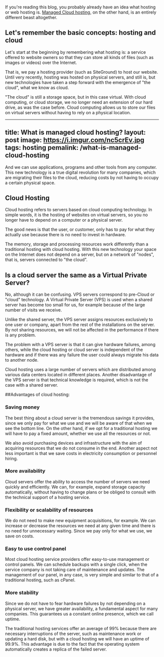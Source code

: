 If you're reading this blog, you probably already have an idea what hosting or web hosting is. [Managed Cloud hosting](https://www.temok.com/managed-amazon-cloud-hosting), on the other hand, is an entirely different beast altogether.

## Let's remember the basic concepts: hosting and cloud

Let's start at the beginning by remembering what hosting is: a service offered to website owners so that they can store all kinds of files (such as images or videos) over the Internet.

That is, we pay a hosting provider (such as SiteGround) to host our website. Until very recently, hosting was hosted on physical servers, and still is, but new technologies have taken a step forward with the emergence of "the cloud", what we know as cloud.

"The cloud" is still a storage space, but in this case virtual. With cloud computing, or cloud storage, we no longer need an extension of our hard drive, as was the case before. Cloud computing allows us to store our files on virtual servers without having to rely on a physical location.

---
title: What is managed cloud hosting?
layout: post
image: https://i.imgur.com/nc5crEv.jpg
tags: hosting
pemalink: /what-is-managed-cloud-hosting
---

And we can use applications, programs and other tools from any computer. This new technology is a true digital revolution for many companies, which are migrating their files to the cloud, reducing costs by not having to occupy a certain physical space.

## Cloud Hosting

Cloud hosting refers to servers based on cloud computing technology. In simple words, it is the hosting of websites on virtual servers, so you no longer have to depend on a computer or a physical server. 

The good news is that the user, or customer, only has to pay for what they actually use because there is no need to invest in hardware.

The memory, storage and processing resources work differently than a traditional hosting with cloud hosting. With this new technology your space on the Internet does not depend on a server, but on a network of "nodes", that is, servers connected to "the cloud".

## Is a cloud server the same as a Virtual Private Server?

No, although it can be confusing. VPS servers correspond to pre-Cloud or "cloud" technology.  A Virtual Private Server (VPS) is used when a shared server has become too small for us, for example because of the large number of visits we receive.

Unlike the shared server, the VPS server assigns resources exclusively to one user or company, apart from the rest of the installations on the server. By not sharing resources, we will not be affected in the performance if there is any problem.

The problem with a VPS server is that it can give hardware failures, among others, while the cloud hosting or cloud server is independent of the hardware and if there was any failure the user could always migrate his data to another node.

Cloud hosting uses a large number of servers which are distributed among various data centers located in different places. Another disadvantage of the VPS server is that technical knowledge is required, which is not the case with a shared server.

##Advantages of cloud hosting:

### Saving money

The best thing about a cloud server is the tremendous savings it provides, since we only pay for what we use and we will be aware of that when we see the bottom line. On the other hand, if we opt for a traditional hosting we will have to pay a fixed amount, whether we use all the resources or not.

We also avoid purchasing devices and infrastructure with the aim of acquiring resources that we do not consume in the end. Another aspect not less important is that we save costs in electricity consumption or personnel hiring.

### More availability

Cloud servers offer the ability to access the number of servers we need quickly and efficiently.  We can, for example, expand storage capacity automatically, without having to change plans or be obliged to consult with the technical support of a hosting service.

### Flexibility or scalability of resources

We do not need to make new equipment acquisitions, for example. We can increase or decrease the resources we need at any given time and there is no need for unnecessary waiting. Since we pay only for what we use, we save on costs.

### Easy to use control panel

Most cloud hosting service providers offer easy-to-use management or control panels. We can schedule backups with a single click, when the service company is not taking care of maintenance and updates. The management of our panel, in any case, is very simple and similar to that of a traditional hosting, such as cPanel.

### More stability

Since we do not have to fear hardware failures by not depending on a physical server, we have greater availability, a fundamental aspect for many companies. This guarantees us a constant online presence, which we call uptime.

The traditional hosting services offer an average of 99% because there are necessary interruptions of the server, such as maintenance work or updating a hard disk, but with a cloud hosting we will have an uptime of 99.9%. This advantage is due to the fact that the operating system automatically creates a replica of the failed server.
